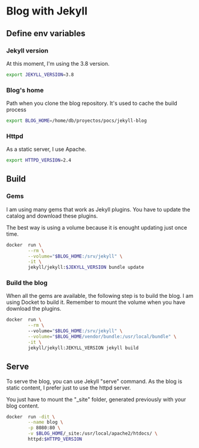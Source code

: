 # Blog with Jekyll
## Define env variables
### Jekyll version
At this moment, I'm using the 3.8 version. 
```bash
export JEKYLL_VERSION=3.8
```
### Blog's home
Path when you clone the blog repository. It's used to cache the build process
```bash
export BLOG_HOME=/home/db/proyectos/pocs/jekyll-blog
```
### Httpd
As a static server, I use Apache.
```bash
export HTTPD_VERSION=2.4
```

## Build
### Gems
I am using many gems that work as Jekyll plugins. You have to update the catalog and download these plugins. 

The best way is using a volume because it is enought updating just once time. 
```bash
docker  run \
        --rm \
        --volume="$BLOG_HOME:/srv/jekyll" \
        -it \
        jekyll/jekyll:$JEKYLL_VERSION bundle update
```

### Build the blog
When all the gems are available, the following step is to build the blog. I am using Docket to build it. Remember to mount the volume when you have download the plugins.

```bash
docker  run \
        --rm \  
        --volume="$BLOG_HOME:/srv/jekyll" \
        --volume="$BLOG_HOME/vendor/bundle:/usr/local/bundle" \
        -it \
        jekyll/jekyll:JEKYLL_VERSION jekyll build
```

## Serve
To serve the blog, you can use Jekyll "serve" command. As the blog is static content, I prefer just to use the httpd server.

You just have to mount the "_site" folder, generated previously with your blog content.

```bash
docker  run -dit \
        --name blog \
        -p 8080:80 \
        -v $BLOG_HOME/_site:/usr/local/apache2/htdocs/ \
        httpd:$HTTPD_VERSION
```